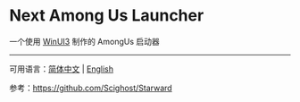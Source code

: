 # Next Among Us Launcher

一个使用 [WinUI3](https://github.com/microsoft/microsoft-ui-xaml/tree/winui3/main) 制作的 AmongUs 启动器

---

可用语言：[简体中文](#) | [English](https://github.com/NextAmongUsLauncher/Next-Among-Us-Launcher/blob/dev/README_EN.md)

参考：https://github.com/Scighost/Starward